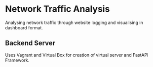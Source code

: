 # Network Traffic Analysis

Analysing network traffic through website logging and visualising in dashboard format.

## Backend Server

Uses Vagrant and Virtual Box for creation of virtual server and FastAPI Framework.

